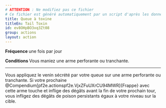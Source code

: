 ```yaml
---
# ATTENTION : Ne modifiez pas ce fichier
# Ce fichier est généré automatiquement par un script d'après les données du module Foundry VTT officiel et de sa traduction
title: Queue à toxine
titleEn: Tail Toxin
id: ev8OHpBO3xq3Zt08
group: actions
layout: action
---
```

<p><strong>Fréquence </strong>une fois par jour</p><p><strong>Conditions </strong>Vous maniez une arme perforante ou tranchante.</p><hr><p>Vous appliquez le venin sécrété par votre queue sur une arme perforante ou tranchante. Si votre prochaine @Compendium[pf2e.actionspf2e.VjxZFuUXrCU94MWR]{Frappe} avec cette arme touche et inflige des dégâts avant la fin de votre prochain tour, vous infligez des dégâts de poison persistants égaux à votre niveau sur la cible.</p>
